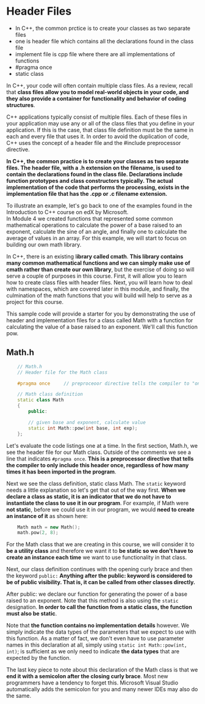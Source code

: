 # Header Files
   + In C++, the common prctice is to create your classes as two separate files
   + one is header file which contains all the declarations found in the class file
   + implement file is cpp file where there are all implementations of functions
   + #pragma once
   + static class

In C++, your code will often contain multiple class files.  As a review, recall that **class files 
allow you to model real-world objects in your code, and they also provide a container for functionality 
and behavior of coding structures**.

C++ applications typically consist of multiple files. Each of these files in your application may use
any or all of the class files that you define in your application.  If this is the case, that class file
definition must be the same in each and every file that uses it.  In order to avoid the duplication of
code, C++ uses the concept of a header file and the #include preprocessor directive.

**In C++, the common practice is to create your classes as two separate files.  The header file, with a .h extension
on the filename, is used to contain the declarations found in the class file.  Declarations include function prototypes 
and class constructors typically. The actual implementation of the code that performs the processing, exists in
the implementation file that has the .cpp or .c filename extension.**

To illustrate an example, let's go back to one of the examples found in the Introduction to C++ course on edX by Microsoft.  
In Module 4 we created functions that represented some common mathematical operations to calculate the power of a base
raised to an exponent, calculate the sine of an angle, and finally one to calculate the average of values in an array.
For this example, we will start to focus on building our own math library.

In C++, there is an existing l**ibrary called cmath**. **This library contains many common mathematical functions and we can
simply make use of cmath rather than create our own library**, but the exercise of doing so will serve a couple of purposes
in this course.  First, it will allow you to learn how to create class files with header files.  Next, you will learn 
how to deal with namespaces, which are covered later in this module, and finally, the culmination of the math functions 
that you will build will help to serve as a project for this course.

This sample code will provide a starter for you by demonstrating the use of header and implementation files for a class
called Math with a function for calculating the value of a base raised to an exponent.  We'll call this function pow.
## Math.h
```cpp
    // Math.h
    // Header file for the Math class

    #pragma once     // preproceoor directive tells the compiler to "only include this header once"

    // Math class definition
    static class Math
    {
        public:

        // given base and exponent, calculate value
        static int Math::pow(int base, int exp);
    };
```
Let's evaluate the code listings one at a time.  In the first section, Math.h, we see the header file for our Math class. 
Outside of the comments we see a line that indicates ```#pragma once```. **This is a preprocessor directive that tells
the compiler to only include this header once, regardless of how many times it has been imported in the program**.

Next we see the class definition, static class Math.  The ```static``` keyword needs a little explanation so let's get that out of the way first.  **When we declare a class as static, it is an indicator that we do not have to instantiate the class to use it in our program**.  For example, if Math were **not static**, before we could use it in our program, we would **need to create an instance of it** as shown here:
```cpp
    Math math = new Math();
    math.pow(2, 8);
```
For the Math class that we are creating in this course, we will consider it to **be a utility class** and therefore we want it to **be static so we don't have to create an instance each time** we want to use functionality in that class.

Next, our class definition continues with the opening curly brace and then the keyword ```public:```
**Anything after the public: keyword is considered to be of public visibility.  That is, it can be
called from other classes directly.**  

After public: we declare our function for generating the power of a base raised to an exponent.  Note that this method is also using the ```static``` designation. **In order to call the function from a static class, the function must also be static**.

Note that **the function contains no implementation details** however.  We simply indicate the data types of the parameters that we expect to use with this function.  As a matter of fact, we don't even have to use parameter names in this declaration at all, simply using ```static int Math::pow(int, int)```; is sufficient as we only need to indicate **the data types** that are expected by the function.

The last key piece to note about this declaration of the Math class is that we **end it with a semicolon after the closing curly brace**.  Most new programmers have a tendency to forget this.  Microsoft Visual Studio automatically adds the semicolon for you and many newer IDEs may also do the same.
